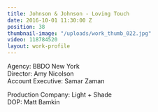 ```yaml
---
title: Johnson & Johnson - Loving Touch
date: 2016-10-01 11:30:00 Z
position: 38
thumbnail-image: "/uploads/work_thumb_022.jpg"
video: 118784520
layout: work-profile
---
```


Agency: BBDO New York<br>
Director: Amy Nicolson<br>
Account Executive: Samar Zaman<br>

Production Company: Light + Shade<br>
DOP: Matt Bamkin<br>